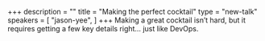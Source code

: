 +++
description = ""
title = "Making the perfect cocktail"
type = "new-talk"
speakers = [
        "jason-yee",
]
+++
Making a great cocktail isn’t hard, but it requires getting a few key details
right… just like DevOps.